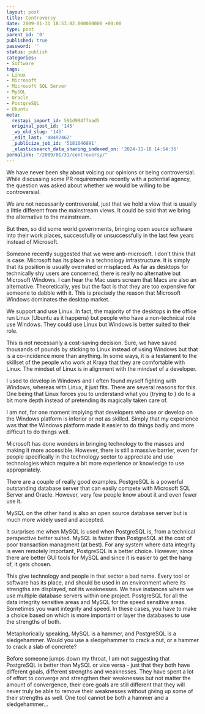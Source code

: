 ```yaml
---
layout: post
title: Controversy
date: 2009-01-31 18:53:02.000000000 +00:00
type: post
parent_id: '0'
published: true
password: ''
status: publish
categories:
- Software
tags:
- Linux
- Microsoft
- Microsoft SQL Server
- MySQL
- Oracle
- PostgreSQL
- Ubuntu
meta:
  restapi_import_id: 591d994f7aad5
  original_post_id: '145'
  _wp_old_slug: '145'
  _edit_last: '48492462'
  _publicize_job_id: '5181646891'
  _elasticsearch_data_sharing_indexed_on: '2024-11-18 14:54:36'
permalink: "/2009/01/31/controversy/"
---
```


We have never been shy about voicing our opinions or being
controversial. While discussing some PR requirements recently with a
potential agency, the question was asked about whether we would be
willing to be controversial.

We are not necessarily controversial, just that we hold a view that is
usually a little different from the mainstream views. It could be said
that we bring the alternative to the mainstream.

But then, so did some world governments, bringing open source software
into their work places, successfully or unsuccessfully in the last few
years instead of Microsoft.

Someone recently suggested that we were anti-microsoft. I don\'t think
that is case. Microsoft has its place in a technology infrastructure. It
is simply that its position is usually overrated or misplaced. As far as
desktops for technically shy users are concerned, there is really no
alternative but Microsoft Windows. I can hear the Mac users scream that
Macs are also an alternative. Theoretically, yes but the fact is that
they are too expensive for someone to dabble with it. This is precisely
the reason that Microsoft Windows dominates the desktop market.

We support and use Linux. In fact, the majority of the desktops in the
office run Linux (Ubuntu as it happens) but people who have a
non-technical role use Windows. They could use Linux but Windows is
better suited to their role.

This is not necessarily a cost-saving decision. Sure, we have saved
thousands of pounds by sticking to Linux instead of using Windows but
that is a co-incidence more than anything. In some ways, it is a
testament to the skillset of the people who work at Kraya that they are
comfortable with Linux. The mindset of Linux is in alignment with the
mindset of a developer.

I used to develop in Windows and I often found myself fighting with
Windows, whereas with Linux, it just fits. There are several reasons for
this. One being that Linux forces you to understand what you (trying to
) do to a bit more depth instead of pretending its magically taken care
of.

I am not, for one moment implying that developers who use or develop on
the Windows platform is inferior or not as skilled. Simply that my
experience was that the Windows platform made it easier to do things
badly and more difficult to do things well.

Microsoft has done wonders in bringing technology to the masses and
making it more accessible. However, there is still a massive barrier,
even for people specifically in the technology sector to appreciate and
use technologies which require a bit more experience or knowledge to use
appropriately.

There are a couple of really good examples. PostgreSQL is a powerful
outstanding database server that can easily compete with Microsoft SQL
Server and Oracle. However, very few people know about it and even fewer
use it.

MySQL on the other hand is also an open source database server but is
much more widely used and accepted.

It surprises me when MySQL is used when PostgreSQL is, from a technical
perspective better suited. MySQL is faster than PostgreSQL at the cost
of poor transaction managment (at best). For any system where data
integrity is even remotely important, PostgreSQL is a better choice.
However, since there are better GUI tools for MySQL and since it is
easier to get the hang of, it gets chosen.

This give technology and people in that sector a bad name. Every tool or
software has its place, and should be used in an environment where its
strengths are displayed, not its weaknesses. We have instances where we
use multiple database servers within one project. PostgreSQL for all the
data integrity sensitive areas and MySQL for the speed sensitive areas.
Sometimes you want integrity and speed. In these cases, you have to make
a choice based on which is more important or layer the databases to use
the strengths of both.

Metaphorically speaking, MySQL is a hammer, and PostgreSQL is a
sledgehammer. Would you use a sledgehammer to crack a nut, or a hammer
to crack a slab of concrete?

Before someone jumps down my throat, I am not suggesting that PostgreSQL
is better than MySQL or vice versa - just that they both have different
goals, different strengths and weaknesses. They have spent a lot of
effort to converge and strengthen their weaknesses but not matter the
amount of convergence, their core goals are still different that they
will never truly be able to remove their weaknesses without giving up
some of their strengths as well. One tool cannot be both a hammer and a
sledgehammer\...
